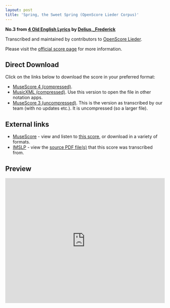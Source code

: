 ```yaml
---
layout: post
title: 'Spring, the Sweet Spring (OpenScore Lieder Corpus)'
---
```


__No.3 from [4 Old English Lyrics](https://fourscoreandmore.org/OpenScore/Delius%2C_Frederick/4_Old_English_Lyrics/) by [Delius,_Frederick](https://fourscoreandmore.org/OpenScore/Delius%2C_Frederick)__

Transcribed and maintained by contributors to [OpenScore Lieder].

Please visit the [official score page] for more information.

[official score page]: https://musescore.com/openscore-lieder-corpus/scores/6230260
[OpenScore Lieder]: https://musescore.com/openscore-lieder-corpus

## Direct Download

Click on the links below to download the score in your preferred format:
- [MuseScore 4 (compressed)](https://fourscoreandmore.org/OpenScore/Delius%2C_Frederick/4_Old_English_Lyrics/3_Spring%2C_the_Sweet_Spring.mscz).
- [MusicXML (compressed)](https://fourscoreandmore.org/OpenScore/Delius%2C_Frederick/4_Old_English_Lyrics/3_Spring%2C_the_Sweet_Spring.mxl). Use this version to open the file in other notation apps.
- [MuseScore 3 (uncompressed)](https://raw.githubusercontent.com/OpenScore/Lieder/refs/heads/main/scores/Delius%2C_Frederick/4_Old_English_Lyrics/3_Spring%2C_the_Sweet_Spring/lc6230260.mscx). This is the version as transcribed by our team (with no updates etc.). It is uncompressed (so a larger file).

## External links

- [MuseScore] - view and listen to [this score][MuseScore], or download in a variety of formats.
- [IMSLP] - view the [source PDF file(s)][IMSLP] that this score was transcribed from.

[MuseScore]: https://musescore.com/score/6230260
[IMSLP]: https://imslp.org/wiki/Special:ReverseLookup/234590

## Preview

<iframe width="100%" height="394" src="https://musescore.com/openscore-lieder-corpus/scores/6230260/embed" frameborder="0" allowfullscreen allow="autoplay; fullscreen"></iframe>
